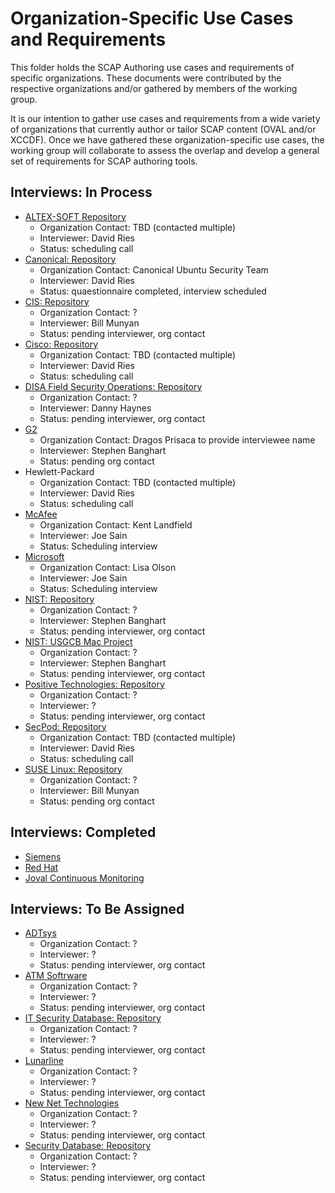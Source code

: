 # Organization-Specific Use Cases and Requirements

This folder holds the SCAP Authoring use cases and requirements of specific organizations. These documents were 
contributed by the respective organizations and/or gathered by members of the working group.

It is our intention to gather use cases and requirements from a wide variety of organizations that currently
author or tailor SCAP content (OVAL and/or XCCDF). Once we have gathered these organization-specific use cases, the working group will collaborate to assess the overlap and develop a general set of requirements for SCAP authoring tools.


## Interviews: In Process

- [ALTEX-SOFT Repository](http://www.ovaldb.altx-soft.ru/)
  - Organization Contact: TBD (contacted multiple)
  - Interviewer: David Ries
  - Status: scheduling call
- [Canonical: Repository](https://people.canonical.com/~ubuntu-security/oval/)
  - Organization Contact: Canonical Ubuntu Security Team
  - Interviewer: David Ries
  - Status: quaestionnaire completed, interview scheduled
- [CIS: Repository](https://oval.cisecurity.org/repository)
  - Organization Contact: ?
  - Interviewer: Bill Munyan
  - Status: pending interviewer, org contact
- [Cisco: Repository](https://tools.cisco.com/security/center/publicationListing.x)
  - Organization Contact: TBD (contacted multiple)
  - Interviewer: David Ries
  - Status: scheduling call
- [DISA Field Security Operations: Repository](http://iase.disa.mil/stigs/scap/index.html)
  - Organization Contact: ?
  - Interviewer: Danny Haynes
  - Status: pending interviewer, org contact
- [G2](https://www.g2-inc.com/search/node?keys=scap)
  - Organization Contact: Dragos Prisaca to provide interviewee name
  - Interviewer: Stephen Banghart
  - Status: pending org contact
- Hewlett-Packard
  - Organization Contact: TBD (contacted multiple)
  - Interviewer: David Ries
  - Status: scheduling call
- [McAfee](https://www.mcafee.com/enterprise/en-us/products/policy-auditor.html)
  - Organization Contact: Kent Landfield
  - Interviewer: Joe Sain
  - Status: Scheduling interview
- [Microsoft](https://microsoft.com/)
  - Organization Contact: Lisa Olson
  - Interviewer: Joe Sain 
  - Status: Scheduling interview
- [NIST: Repository](http://scap.nist.gov/content/)
  - Organization Contact: ?
  - Interviewer: Stephen Banghart
  - Status: pending interviewer, org contact  
- [NIST: USGCB Mac Project](http://scap.nist.gov/content/)
  - Organization Contact: ?
  - Interviewer: Stephen Banghart
  - Status: pending interviewer, org contact
- [Positive Technologies: Repository](http://oval.ptsecurity.com)
  - Organization Contact: ?
  - Interviewer: ?
  - Status: pending interviewer, org contact
- [SecPod: Repository](https://www.scaprepo.com)
  - Organization Contact: TBD (contacted multiple)
  - Interviewer: David Ries
  - Status: scheduling call
- [SUSE Linux: Repository](http://ftp.suse.com/pub/projects/security/oval/)
  - Organization Contact: ?
  - Interviewer: Bill Munyan
  - Status: pending org contact


## Interviews: Completed

- [Siemens](https://github.com/scapcommunity/authoring/blob/master/requirements/siemens.md)
- [Red Hat](https://github.com/scapcommunity/authoring/blob/master/requirements/redhat.md)
- [Joval Continuous Monitoring](https://github.com/scapcommunity/authoring/blob/master/requirements/joval-continuous-monitoring.md)

## Interviews: To Be Assigned

- [ADTsys](https://www.adtsys.com.br/)
  - Organization Contact: ?
  - Interviewer: ?
  - Status: pending interviewer, org contact
- [ATM Softrware](http://www.atmsoftware.pl)
  - Organization Contact: ?
  - Interviewer: ?
  - Status: pending interviewer, org contact
- [IT Security Database: Repository](http://www.itsecdb.com/oval)
  - Organization Contact: ?
  - Interviewer: ?
  - Status: pending interviewer, org contact
- [Lunarline](https://lunarline.com/)
  - Organization Contact: ?
  - Interviewer: ?
  - Status: pending interviewer, org contact
- [New Net Technologies](https://www.newnettechnologies.com/)
  - Organization Contact: ?
  - Interviewer: ?
  - Status: pending interviewer, org contact
- [Security Database: Repository](https://www.security-database.com/oval.php)
  - Organization Contact: ?
  - Interviewer: ?
  - Status: pending interviewer, org contact
  



